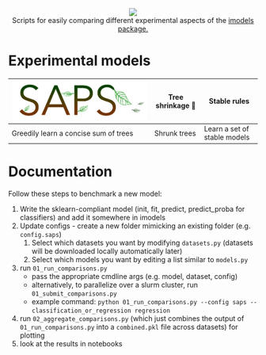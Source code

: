<p align="center">
	<img align="center" width=40% src="https://yu-group.github.io/imodels-experiments/logo_experiments.svg?sanitize=True"> </img> 	 <br/>
	Scripts for easily comparing different experimental aspects of the <a href="https://github.com/csinva/imodels">imodels package.</a>
</p>



# Experimental models

| ![](docs/logo_saps.png)               | Tree shrinkage 🌱 | Stable rules                 |
| ------------------------------------- | ---------------- | ---------------------------- |
| Greedily learn a concise sum of trees | Shrunk trees     | Learn a set of stable models |



# Documentation

Follow these steps to benchmark a new model:

1. Write the sklearn-compliant model (init, fit, predict, predict_proba for classifiers) and add it somewhere in imodels
2. Update configs - create a new folder mimicking an existing folder (e.g. `config.saps`)
   1. Select which datasets you want by modifying `datasets.py` (datasets will be downloaded locally automatically later)
   2. Select which models you want by editing a list similar to `models.py`
3. run `01_run_comparisons.py`
    - pass the appropriate cmdline args (e.g. model, dataset, config)
    - alternatively, to parallelize over a slurm cluster, run `01_submit_comparisons.py`
    - example command: `python 01_run_comparisons.py --config saps --classification_or_regression regression`
4. run `02_aggregate_comparisons.py` (which just combines the output of `01_run_comparisons.py` into a `combined.pkl` file across datasets) for plotting
5. look at the results in notebooks

